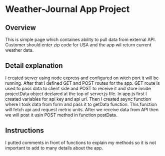 # Weather-Journal App Project

## Overview
This is simple page which containes ability to pull data from external API. Customer should enter zip code for USA and the app wil return current weather data. 

## Detail explanation
I created server using node express and configured on witch port it will be running. After that I defined GET and POST routes for the app. GET route is used to pass data to client side and POST to receive it and store inside projectData object declared at the top of server.js file. 
In app.js first I created variables for api key and api url. Then I created async function where I took data from form and pass it to getData function. This function will fetch api and request metric units. 
After we receive data from API then we will post it usin POST method in function postData. 

## Instructions
I putted comments in front of functions to explain my methods so it is not important to add to many details about the app. 
